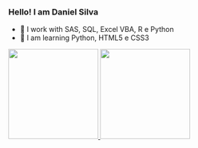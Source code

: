 ### Hello! I am Daniel Silva

- 🔭 I work with SAS, SQL, Excel VBA, R e Python  
- 🌱 I am learning Python, HTML5 e CSS3 

 <div>
  <a href="https://github.com/Bombjack88">
  <img height="180em" src="https://github-readme-stats.vercel.app/api?username=Bombjack88&show_icons=true&theme=dark&include_all_commits=true&count_private=true"/>
  <img height="180em" src="https://github-readme-stats.vercel.app/api/top-langs/?username=Bombjack88&layout=compact&langs_count=7&theme=dark"/>
</div>
 
